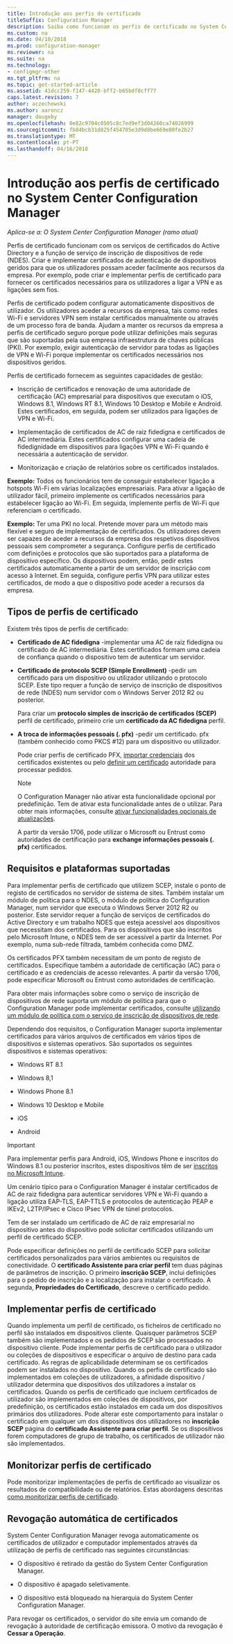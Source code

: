 ```yaml
---
title: Introdução aos perfis de certificado
titleSuffix: Configuration Manager
description: Saiba como funcionam os perfis de certificado no System Center Configuration Manager com os serviços de certificados do Active Directory.
ms.custom: na
ms.date: 04/10/2018
ms.prod: configuration-manager
ms.reviewer: na
ms.suite: na
ms.technology:
- configmgr-other
ms.tgt_pltfrm: na
ms.topic: get-started-article
ms.assetid: 41dcc259-f147-4420-bff2-b65bdf8cff77
caps.latest.revision: 7
author: aczechowski
ms.author: aaroncz
manager: dougeby
ms.openlocfilehash: 0e82c9704c0505c8c7ed9ef3d04260ca74026999
ms.sourcegitcommit: fb84bcb31d825f454785e3d9d8be669e00fe2b27
ms.translationtype: MT
ms.contentlocale: pt-PT
ms.lasthandoff: 04/16/2018
---
```

# <a name="introduction-to-certificate-profiles-in-system-center-configuration-manager"></a>Introdução aos perfis de certificado no System Center Configuration Manager

*Aplica-se a: O System Center Configuration Manager (ramo atual)*


Perfis de certificado funcionam com os serviços de certificados do Active Directory e a função de serviço de inscrição de dispositivos de rede (NDES). Criar e implementar certificados de autenticação de dispositivos geridos para que os utilizadores possam aceder facilmente aos recursos da empresa. Por exemplo, pode criar e implementar perfis de certificado para fornecer os certificados necessários para os utilizadores a ligar a VPN e as ligações sem fios.

Perfis de certificado podem configurar automaticamente dispositivos de utilizador. Os utilizadores aceder a recursos da empresa, tais como redes Wi-Fi e servidores VPN sem instalar certificados manualmente ou através de um processo fora de banda. Ajudam a manter os recursos da empresa a perfis de certificado seguro porque pode utilizar definições mais seguras que são suportadas pela sua empresa infraestrutura de chaves públicas (PKI). Por exemplo, exigir autenticação de servidor para todas as ligações de VPN e Wi-Fi porque implementar os certificados necessários nos dispositivos geridos.   

Perfis de certificado fornecem as seguintes capacidades de gestão:  

-   Inscrição de certificados e renovação de uma autoridade de certificação (AC) empresarial para dispositivos que executam o iOS, Windows 8.1, Windows RT 8.1, Windows 10 Desktop e Mobile e Android. Estes certificados, em seguida, podem ser utilizados para ligações de VPN e Wi-Fi.  

-   Implementação de certificados de AC de raiz fidedigna e certificados de AC intermediária. Estes certificados configurar uma cadeia de fidedignidade em dispositivos para ligações VPN e Wi-Fi quando é necessária a autenticação de servidor.  

-   Monitorização e criação de relatórios sobre os certificados instalados.  

**Exemplo:** Todos os funcionários tem de conseguir estabelecer ligação a hotspots Wi-Fi em várias localizações empresariais. Para ativar a ligação de utilizador fácil, primeiro implemente os certificados necessários para estabelecer ligação ao Wi-Fi. Em seguida, implemente perfis de Wi-Fi que referenciam o certificado.  

**Exemplo:** Ter uma PKI no local. Pretende mover para um método mais flexível e seguro de implementação de certificados. Os utilizadores devem ser capazes de aceder a recursos da empresa dos respetivos dispositivos pessoais sem comprometer a segurança. Configure perfis de certificado com definições e protocolos que são suportados para a plataforma de dispositivo específico. Os dispositivos podem, então, pedir estes certificados automaticamente a partir de um servidor de inscrição com acesso à Internet. Em seguida, configure perfis VPN para utilizar estes certificados, de modo a que o dispositivo pode aceder a recursos da empresa.  



## <a name="types-of-certificate-profiles"></a>Tipos de perfis de certificado  
 Existem três tipos de perfis de certificado:  

-   **Certificado de AC fidedigna** -implementar uma AC de raiz fidedigna ou certificado de AC intermediária. Estes certificados formam uma cadeia de confiança quando o dispositivo tem de autenticar um servidor.  

-   **Certificado de protocolo SCEP (Simple Enrollment)** -pedir um certificado para um dispositivo ou utilizador utilizando o protocolo SCEP. Este tipo requer a função de serviço de inscrição de dispositivos de rede (NDES) num servidor com o Windows Server 2012 R2 ou posterior.

    Para criar um **protocolo simples de inscrição de certificados (SCEP)** perfil de certificado, primeiro crie um **certificado da AC fidedigna** perfil.

-   **A troca de informações pessoais (. pfx)** -pedir um certificado. pfx (também conhecido como PKCS #12) para um dispositivo ou utilizador.<!--1321368-->  

    Pode criar perfis de certificado PFX, [importar credenciais](/sccm/mdm/deploy-use/import-pfx-certificate-profiles) dos certificados existentes ou pelo [definir um certificado](/sccm/mdm/deploy-use/create-pfx-certificate-profiles) autoridade para processar pedidos.

    > [!Note]  
    > O Configuration Manager não ativar esta funcionalidade opcional por predefinição. Tem de ativar esta funcionalidade antes de o utilizar. Para obter mais informações, consulte [ativar funcionalidades opcionais de atualizações](/sccm/core/servers/manage/install-in-console-updates#bkmk_options).<!--505213-->  

    A partir da versão 1706, pode utilizar o Microsoft ou Entrust como autoridades de certificação para **exchange informações pessoais (. pfx)** certificados.


## <a name="requirements-and-supported-platforms"></a>Requisitos e plataformas suportadas  
Para implementar perfis de certificado que utilizem SCEP, instale o ponto de registo de certificados no servidor de sistema de sites. Também instalar um módulo de política para o NDES, o módulo de política do Configuration Manager, num servidor que executa o Windows Server 2012 R2 ou posterior. Este servidor requer a função de serviços de certificados do Active Directory e um trabalho NDES que esteja acessível aos dispositivos que necessitam dos certificados. Para os dispositivos que são inscritos pelo Microsoft Intune, o NDES tem de ser acessível a partir da Internet. Por exemplo, numa sub-rede filtrada, também conhecida como DMZ.  

Os certificados PFX também necessitam de um ponto de registo de certificados. Especifique também a autoridade de certificação (AC) para o certificado e as credenciais de acesso relevantes. A partir da versão 1706, pode especificar Microsoft ou Entrust como autoridades de certificação.  

Para obter mais informações sobre como o serviço de inscrição de dispositivos de rede suporta um módulo de política para que o Configuration Manager pode implementar certificados, consulte [utilizando um módulo de política com o serviço de inscrição de dispositivos de rede](http://go.microsoft.com/fwlink/p/?LinkId=328657).  

Dependendo dos requisitos, o Configuration Manager suporta implementar certificados para vários arquivos de certificados em vários tipos de dispositivos e sistemas operativos. São suportados os seguintes dispositivos e sistemas operativos:  

-   Windows RT 8.1  

-   Windows 8,1  

-   Windows Phone 8.1  

-   Windows 10 Desktop e Mobile  

-   iOS  

-   Android  

> [!IMPORTANT]  
>  Para implementar perfis para Android, iOS, Windows Phone e inscritos do Windows 8.1 ou posterior inscritos, estes dispositivos têm de ser [inscritos no Microsoft Intune](/intune/device-enrollment).   

Um cenário típico para o Configuration Manager é instalar certificados de AC de raiz fidedigna para autenticar servidores VPN e Wi-Fi quando a ligação utiliza EAP-TLS, EAP-TTLS e protocolos de autenticação PEAP e IKEv2, L2TP/IPsec e Cisco IPsec VPN de túnel protocolos.  

Tem de ser instalado um certificado de AC de raiz empresarial no dispositivo antes do dispositivo pode solicitar certificados utilizando um perfil de certificado SCEP.  

Pode especificar definições no perfil de certificado SCEP para solicitar certificados personalizados para vários ambientes ou requisitos de conectividade. O **certificado Assistente para criar perfil** tem duas páginas de parâmetros de inscrição. O primeiro **inscrição SCEP**, inclui definições para o pedido de inscrição e a localização para instalar o certificado. A segunda, **Propriedades do Certificado**, descreve o certificado pedido.  

## <a name="deploying-certificate-profiles"></a>Implementar perfis de certificado  
 Quando implementa um perfil de certificado, os ficheiros de certificado no perfil são instalados em dispositivos cliente. Quaisquer parâmetros SCEP também são implementados e os pedidos de SCEP são processados no dispositivo cliente. Pode implementar perfis de certificado para o utilizador ou coleções de dispositivos e especificar o arquivo de destino para cada certificado. As regras de aplicabilidade determinam se os certificados podem ser instalados no dispositivo. Quando os perfis de certificado são implementados em coleções de utilizadores, a afinidade dispositivo / utilizador determina que dispositivos dos utilizadores a instalar os certificados. Quando os perfis de certificado que incluem certificados de utilizador são implementados em coleções de dispositivos, por predefinição, os certificados estão instalados em cada um dos dispositivos primários dos utilizadores. Pode alterar este comportamento para instalar o certificado em qualquer um dos dispositivos dos utilizadores no **inscrição SCEP** página do **certificado Assistente para criar perfil**. Se os dispositivos forem computadores de grupo de trabalho, os certificados de utilizador não são implementados.  

## <a name="monitoring-certificate-profiles"></a>Monitorizar perfis de certificado  

Pode monitorizar implementações de perfis de certificado ao visualizar os resultados de compatibilidade ou de relatórios. Estas abordagens descritas [como monitorizar perfis de certificado](/sccm/protect/deploy-use/monitor-certificate-profiles).


## <a name="automatic-revocation-of-certificates"></a>Revogação automática de certificados  
 System Center Configuration Manager revoga automaticamente os certificados de utilizador e computador implementados através da utilização de perfis de certificado nas seguintes circunstâncias:  

-   O dispositivo é retirado da gestão do System Center Configuration Manager.  

-   O dispositivo é apagado seletivamente.  

-   O dispositivo está bloqueado na hierarquia do System Center Configuration Manager.  

 Para revogar os certificados, o servidor do site envia um comando de revogação à autoridade de certificação emissora. O motivo da revogação é **Cessar a Operação**.  
